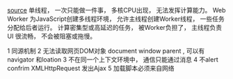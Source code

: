 [source](http://www.ruanyifeng.com/blog/2018/07/web-worker.html)
单线程， 一次只能做一件事， 多核CPU出现， 无法发挥计算能力。
Web Worker 为JavaScript创建多线程环境， 允许主线程创建Worker线程， 一些任务分配给后者运行。
计算密集型或高延迟的任务， 被Worker负担了， 主线程负责UI 很流畅， 不会被阻塞或拖慢。

1 同源机制
2 无法读取网页DOM对象  document window parent , 可以有navigator 和loation
3 不在同一个上下文环境中， 通信只能通过消息
4 不alert confrim   XMLHttpRequest 发出Ajax
5 加载脚本必须来自网络

